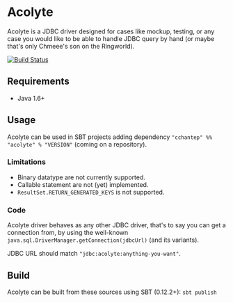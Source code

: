 # Acolyte

Acolyte is a JDBC driver designed for cases like mockup, testing, or any case you would like to be able to handle JDBC query by hand (or maybe that's only Chmeee's son on the Ringworld).

[![Build Status](https://secure.travis-ci.org/cchantep/acolyte.png?branch=master)](http://travis-ci.org/cchantep/acolyte)

## Requirements

* Java 1.6+

## Usage

Acolyte can be used in SBT projects adding dependency `"cchantep" %% "acolyte" % "VERSION"` (coming on a repository).

### Limitations

- Binary datatype are not currently supported.
- Callable statement are not (yet) implemented.
- `ResultSet.RETURN_GENERATED_KEYS` is not supported.

### Code

Acolyte driver behaves as any other JDBC driver, that's to say you can get a connection from, by using the well-known `java.sql.DriverManager.getConnection(jdbcUrl)` (and its variants).

JDBC URL should match `"jdbc:acolyte:anything-you-want"`.

## Build

Acolyte can be built from these sources using SBT (0.12.2+): `sbt publish`
